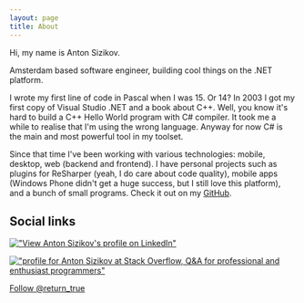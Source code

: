 ```yaml
---
layout: page
title: About
---
```


Hi, my name is Anton Sizikov.

Amsterdam based software engineer, building cool things on the .NET platform.

I wrote my first line of code in Pascal when I was 15. Or 14? In 2003 I got my first copy of Visual Studio .NET and a book about C++. Well, you know it's hard to build a C++ Hello World program with C# compiler. It took me a while to realise that I'm using the wrong language. Anyway for now C# is the main and most powerful tool in my toolset.

Since that time I've been working with various technologies: mobile, desktop, web (backend and frontend). I have personal projects such as plugins for ReSharper (yeah, I do care about code quality), mobile apps (Windows Phone didn't get a huge success, but I still love this platform), and a bunch of small programs. Check it out on my [GitHub](https://github.com/asizikov?tab=repositories).

## Social links

[!["View Anton Sizikov's profile on LinkedIn"][2]][1] 
 
[!["profile for Anton Sizikov at Stack Overflow, Q&amp;A for professional and enthusiast programmers"][4]][3]
         
<a href="https://twitter.com/return_true" class="twitter-follow-button" data-show-count="true" data-size="large">Follow @return_true</a>
<script>!function(d,s,id){var js,fjs=d.getElementsByTagName(s)[0],p=/^http:/.test(d.location)?'http':'https';if(!d.getElementById(id)){js=d.createElement(s);js.id=id;js.src=p+'://platform.twitter.com/widgets.js';fjs.parentNode.insertBefore(js,fjs);}}(document, 'script', 'twitter-wjs');</script>

  [1]: https://nl.linkedin.com/pub/anton-sizikov/31/823/9bb
  [2]: https://static.licdn.com/scds/common/u/img/webpromo/btn_myprofile_160x33.png
  [3]: http://stackoverflow.com/users/555014/anton-sizikov
  [4]: http://stackoverflow.com/users/flair/555014.png



